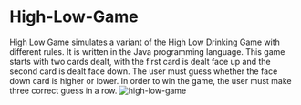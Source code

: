 # High-Low-Game
High Low Game simulates a variant of the High Low Drinking Game with different rules.  It is written in the Java programming language.  This game starts with two cards dealt, with the first card is dealt face up and the second card is dealt face down.  The user must guess whether the face down card is higher or lower.  In order to win the game, the user must make three correct guess in a row.
![high-low-game](https://user-images.githubusercontent.com/20928980/96367874-007bd400-1116-11eb-9398-27aace266489.gif)